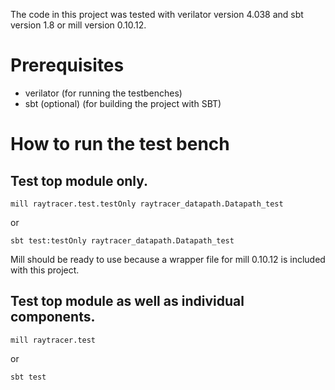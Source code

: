 The code in this project was tested with verilator version 4.038 and sbt version 1.8 or mill version 0.10.12.

# Prerequisites
- verilator (for running the testbenches)
- sbt (optional) (for building the project with SBT)

# How to run the test bench
## Test top module only.
```
mill raytracer.test.testOnly raytracer_datapath.Datapath_test
``` 
or 
```
sbt test:testOnly raytracer_datapath.Datapath_test
```

Mill should be ready to use because a wrapper file for mill 0.10.12 is included with
this project. 

## Test top module as well as individual components.
```
mill raytracer.test
``` 
or 
```
sbt test
```
